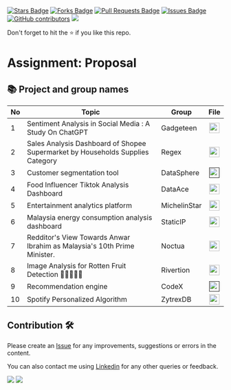 
<a href="https://github.com/drshahizan/special-topic-data-engineering/stargazers"><img src="https://img.shields.io/github/stars/drshahizan/special-topic-data-engineering" alt="Stars Badge"/></a>
<a href="https://github.com/drshahizan/special-topic-data-engineering/network/members"><img src="https://img.shields.io/github/forks/drshahizan/special-topic-data-engineering" alt="Forks Badge"/></a>
<a href="https://github.com/drshahizan/special-topic-data-engineering/pulls"><img src="https://img.shields.io/github/issues-pr/drshahizan/special-topic-data-engineering" alt="Pull Requests Badge"/></a>
<a href="https://github.com/drshahizan/special-topic-data-engineering/issues"><img src="https://img.shields.io/github/issues/drshahizan/special-topic-data-engineering" alt="Issues Badge"/></a>
<a href="https://github.com/drshahizan/special-topic-data-engineering/graphs/contributors"><img alt="GitHub contributors" src="https://img.shields.io/github/contributors/drshahizan/special-topic-data-engineering?color=2b9348"></a>
![](https://visitor-badge.glitch.me/badge?page_id=drshahizan/special-topic-data-engineering)

Don't forget to hit the :star: if you like this repo.

# Assignment: Proposal

## 📚 Project and group names

| No | Topic | Group | File | 
| ----- | ----- | ------ | :------: | 
| 1 | Sentiment Analysis in Social Media : A Study On ChatGPT | Gadgeteen | <a href="https://github.com/drshahizan/special-topic-data-engineering/tree/main/project/proposal/Gadgeteen" ><img src="../../images/task.png" width="24px" height="24px" ></a> |
| 2 | Sales Analysis Dashboard of Shopee Supermarket by Households Supplies Category | Regex | <a href="https://github.com/drshahizan/special-topic-data-engineering/tree/38f7db30364f6dd5a2d92240389933f16682972d/project/proposal/Regex/readme.md" ><img src="../../images/task.png" width="24px" height="24px" ></a> |
| 3 | Customer segmentation tool | DataSphere | <a href="" ><img src="../../images/task.png" width="24px" height="24px" ></a> |
| 4 | Food Influencer Tiktok Analysis Dashboard | DataAce | <a href="https://github.com/drshahizan/special-topic-data-engineering/blob/main/project/proposal/DataAce/proposal.md" ><img src="../../images/task.png" width="24px" height="24px" ></a> |
| 5 | Entertainment analytics platform | MichelinStar | <a href="https://github.com/drshahizan/special-topic-data-engineering/blob/main/project/proposal/MichelinStar/readme.md" ><img src="../../images/task.png" width="24px" height="24px" ></a> |
| 6 | Malaysia energy consumption analysis dashboard | StaticIP | <a href="https://github.com/drshahizan/special-topic-data-engineering/blob/main/project/proposal/StaticIP/readme.md" ><img src="../../images/task.png" width="24px" height="24px" ></a> |
| 7 | Redditor's View Towards Anwar Ibrahim as Malaysia's 10th Prime Minister. | Noctua| <a href="https://github.com/drshahizan/special-topic-data-engineering/blob/main/project/proposal/Noctua/proposal_Noctua.md" ><img src="../../images/task.png" width="24px" height="24px" ></a> |
| 8 | Image Analysis for Rotten Fruit Detection 🍇🍉🍎🍐🍓 | Rivertion | <a href="Rivertion" ><img src="../../images/task.png" width="24px" height="24px" ></a> |
| 9 | Recommendation engine | CodeX| <a href="" ><img src="../../images/task.png" width="24px" height="24px" ></a> |
| 10 | Spotify Personalized Algorithm | ZytrexDB| <a href="https://github.com/drshahizan/special-topic-data-engineering/tree/main/project/proposal/CodeX" ><img src="../../images/task.png" width="24px" height="24px" ></a> |



## Contribution 🛠️
Please create an [Issue](https://github.com/drshahizan/special-topic-data-engineering/issues) for any improvements, suggestions or errors in the content.

You can also contact me using [Linkedin](https://www.linkedin.com/in/drshahizan/) for any other queries or feedback.

![](https://komarev.com/ghpvc/?username=drshahizan&label=Views&color=0e75b6&style=flat)
![](https://hit.yhype.me/github/profile?user_id=81284918)


